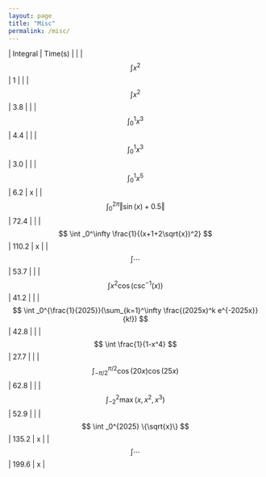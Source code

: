 ```yaml
---
layout: page
title: "Misc"
permalink: /misc/
---
```



| Integral | Time(s) | |
| $$ \int x^2 $$ | 1 | |
| $$ \int x^2 $$ | 3.8 | |
| $$ \int _0^1 x^3 $$ | 4.4 |  |
| $$ \int _0^1 x^3 $$ | 3.0 |  |
| $$ \int _0^1 x^5 $$ | 6.2 | x |
| $$ \int _0^{2\pi} \Vert\sin(x)+0.5\Vert $$ | 72.4 |  |
| $$ \int _0^\infty \frac{1}{(x+1+2\sqrt{x})^2} $$ | 110.2 | x |
| $$ \int \cdots $$ | 53.7 |  |
| $$ \int x^2 \cos(\csc^{-1}(x)) $$ | 41.2 |  |
| $$ \int _0^{\frac{1}{2025}}(\sum_{k=1}^\infty \frac{(2025x)^k e^{-2025x}}{k!}) $$ | 42.8 |  |
| $$ \int \frac{1}{1-x^4} $$ | 27.7 |  |
| $$ \int _{-\pi/2}^{\pi/2}\cos(20x)\cos(25x) $$ | 62.8 |  |
| $$ \int _{-2}^2 \max(x,x^2,x^3) $$ | 52.9 |  |
| $$ \int _0^{2025} \{\sqrt{x}\} $$ | 135.2 | x |
| $$ \int \cdots $$ | 199.6 | x |